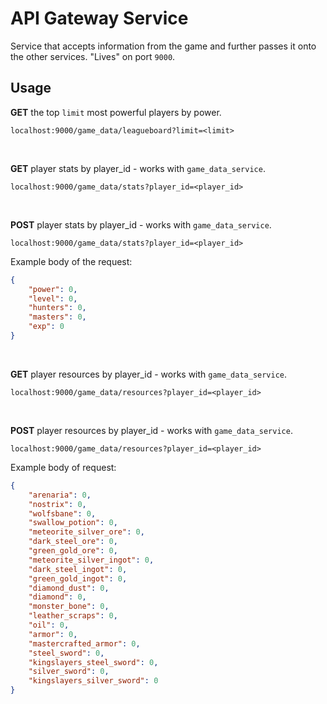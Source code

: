 # API Gateway Service

Service that accepts information from the game and further passes it onto the other services.
"Lives" on port `9000`.

## Usage


**GET** the top `limit` most powerful players by power.
```
localhost:9000/game_data/leagueboard?limit=<limit>
```

</br>

**GET** player stats by player_id - works with `game_data_service`.
```
localhost:9000/game_data/stats?player_id=<player_id>
```

</br>

**POST** player stats by player_id - works with `game_data_service`.
```
localhost:9000/game_data/stats?player_id=<player_id>
```
Example body of the request:
```json
{
    "power": 0,
    "level": 0,
    "hunters": 0,
    "masters": 0,
    "exp": 0
}
```

</br>

**GET** player resources by player_id - works with `game_data_service`.
```
localhost:9000/game_data/resources?player_id=<player_id>
```

</br>

**POST** player resources by player_id - works with `game_data_service`.
```
localhost:9000/game_data/resources?player_id=<player_id>
```
Example body of request:
```json
{
    "arenaria": 0,
    "nostrix": 0,
    "wolfsbane": 0,
    "swallow_potion": 0,
    "meteorite_silver_ore": 0,
    "dark_steel_ore": 0,
    "green_gold_ore": 0,
    "meteorite_silver_ingot": 0,
    "dark_steel_ingot": 0,
    "green_gold_ingot": 0,
    "diamond_dust": 0,
    "diamond": 0,
    "monster_bone": 0,
    "leather_scraps": 0,
    "oil": 0,
    "armor": 0,
    "mastercrafted_armor": 0,
    "steel_sword": 0,
    "kingslayers_steel_sword": 0,
    "silver_sword": 0,
    "kingslayers_silver_sword": 0
}
```